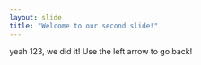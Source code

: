 ```yaml
---
layout: slide
title: "Welcome to our second slide!"
---
```

yeah 123, we did it!
Use the left arrow to go back!
